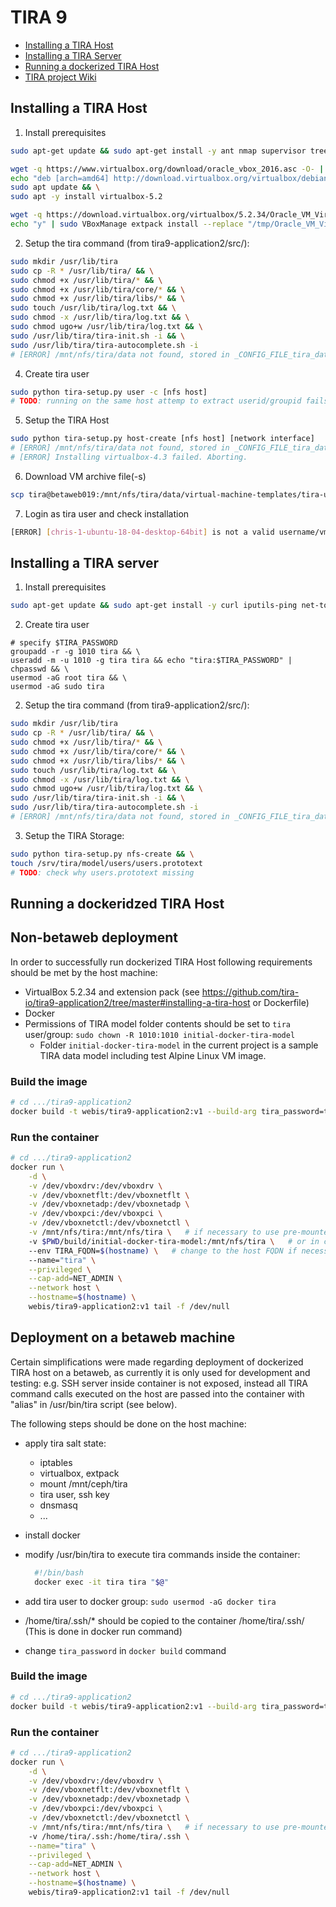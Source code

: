 TIRA 9
======
  - [Installing a TIRA Host](#installing-a-tira-host)
  - [Installing a TIRA Server](#installing-a-tira-server)
  - [Running a dockerized TIRA Host](#running-a-dockeridzed-tira-host)
  - [TIRA project Wiki](https://github.com/tira-io/tira/wiki)

Installing a TIRA Host
---------------------

1. Install prerequisites
```bash
sudo apt-get update && sudo apt-get install -y ant nmap supervisor tree sudo bsdmainutils bash-completion dnsmasq dnsutils nfs-common sshpass zip
```

```bash
wget -q https://www.virtualbox.org/download/oracle_vbox_2016.asc -O- | sudo apt-key add - && \
echo "deb [arch=amd64] http://download.virtualbox.org/virtualbox/debian $(lsb_release -cs) contrib" | sudo tee /etc/apt/sources.list.d/virtualbox.list && \
sudo apt update && \
sudo apt -y install virtualbox-5.2

wget -q https://download.virtualbox.org/virtualbox/5.2.34/Oracle_VM_VirtualBox_Extension_Pack-5.2.34-133893.vbox-extpack -P /tmp && \
echo "y" | sudo VBoxManage extpack install --replace "/tmp/Oracle_VM_VirtualBox_Extension_Pack-5.2.34-133893.vbox-extpack"
```

2. Setup the tira command (from tira9-application2/src/):
```bash
sudo mkdir /usr/lib/tira
sudo cp -R * /usr/lib/tira/ && \
sudo chmod +x /usr/lib/tira/* && \
sudo chmod +x /usr/lib/tira/core/* && \
sudo chmod +x /usr/lib/tira/libs/* && \
sudo touch /usr/lib/tira/log.txt && \
sudo chmod -x /usr/lib/tira/log.txt && \
sudo chmod ugo+w /usr/lib/tira/log.txt && \
sudo /usr/lib/tira/tira-init.sh -i && \
sudo /usr/lib/tira/tira-autocomplete.sh -i
# [ERROR] /mnt/nfs/tira/data not found, stored in _CONFIG_FILE_tira_data!
```

4. Create tira user
```bash
sudo python tira-setup.py user -c [nfs host]
# TODO: running on the same host attemp to extract userid/groupid fails because there is not tira user so far
```

5. Setup the TIRA Host
```bash
sudo python tira-setup.py host-create [nfs host] [network interface]
# [ERROR] /mnt/nfs/tira/data not found, stored in _CONFIG_FILE_tira_data!
# [ERROR] Installing virtualbox-4.3 failed. Aborting.
```

6. Download VM archive file(-s)
```bash
scp tira@betaweb019:/mnt/nfs/tira/data/virtual-machine-templates/tira-ubuntu-18-04-desktop-64bit.ova /mnt/nfs/tira/data/virtual-machine-templates
```

7. Login as tira user and check installation
```bash
[ERROR] [chris-1-ubuntu-18-04-desktop-64bit] is not a valid username/vmname
```


Installing a TIRA server
---------------------

1. Install prerequisites
```bash
sudo apt-get update && sudo apt-get install -y curl iputils-ping net-tools bash-completion dnsmasq dnsutils nfs-common openssh-client openssh-server
```

2. Create tira user
```
# specify $TIRA_PASSWORD
groupadd -r -g 1010 tira && \
useradd -m -u 1010 -g tira tira && echo "tira:$TIRA_PASSWORD" | chpasswd && \
usermod -aG root tira && \
usermod -aG sudo tira
```

2. Setup the tira command (from tira9-application2/src/):
```bash
sudo mkdir /usr/lib/tira
sudo cp -R * /usr/lib/tira/ && \
sudo chmod +x /usr/lib/tira/* && \
sudo chmod +x /usr/lib/tira/core/* && \
sudo chmod +x /usr/lib/tira/libs/* && \
sudo touch /usr/lib/tira/log.txt && \
sudo chmod -x /usr/lib/tira/log.txt && \
sudo chmod ugo+w /usr/lib/tira/log.txt && \
sudo /usr/lib/tira/tira-init.sh -i && \
sudo /usr/lib/tira/tira-autocomplete.sh -i
# [ERROR] /mnt/nfs/tira/data not found, stored in _CONFIG_FILE_tira_data!
```

3. Setup the TIRA Storage:
```bash
sudo python tira-setup.py nfs-create && \
touch /srv/tira/model/users/users.prototext
# TODO: check why users.prototext missing
```

Running a dockeridzed TIRA Host
---------------------

## Non-betaweb deployment

In order to successfully run dockerized TIRA Host following requirements should be met by the host machine:

- VirtualBox 5.2.34 and extension pack (see https://github.com/tira-io/tira9-application2/tree/master#installing-a-tira-host or Dockerfile)
- Docker
- Permissions of TIRA model folder contents should be set to ```tira``` user/group: ```sudo chown -R 1010:1010 initial-docker-tira-model```
  - Folder ```initial-docker-tira-model``` in the current project is a sample TIRA data model including test Alpine Linux VM image.

### Build the image

```bash
# cd .../tira9-application2
docker build -t webis/tira9-application2:v1 --build-arg tira_password=tira -f build/Dockerfile .
```

### Run the container

```bash
# cd .../tira9-application2
docker run \
    -d \
    -v /dev/vboxdrv:/dev/vboxdrv \
    -v /dev/vboxnetflt:/dev/vboxnetflt \
    -v /dev/vboxnetadp:/dev/vboxnetadp \
    -v /dev/vboxpci:/dev/vboxpci \
    -v /dev/vboxnetctl:/dev/vboxnetctl \
    -v /mnt/nfs/tira:/mnt/nfs/tira \   # if necessary to use pre-mounted cehp/nfs storage
    -v $PWD/build/initial-docker-tira-model:/mnt/nfs/tira \   # or in case of local dev deployment
    --env TIRA_FQDN=$(hostname) \   # change to the host FQDN if necessary
    --name="tira" \
    --privileged \
    --cap-add=NET_ADMIN \
    --network host \
    --hostname=$(hostname) \
    webis/tira9-application2:v1 tail -f /dev/null
```

## Deployment on a betaweb machine

Certain simplifications were made regarding deployment of dockerized  TIRA host on a betaweb, as currently it is only used for development and testing: e.g. SSH server inside container is not exposed, instead all TIRA command calls executed on the host are passed into the container with "alias" in /usr/bin/tira script (see below).

The following steps should be done on the host machine:

- apply tira salt state:
  - iptables
  - virtualbox, extpack
  - mount /mnt/ceph/tira
  - tira user, ssh key
  - dnsmasq
  - ...
- install docker
- modify /usr/bin/tira to execute tira commands inside the container:

  ```bash
    #!/bin/bash
    docker exec -it tira tira "$@"
  ```

- add tira user to docker group: ```sudo usermod -aG docker tira```
- /home/tira/.ssh/* should be copied to the container /home/tira/.ssh/ (This is done in docker run command)
- change ```tira_password``` in ```docker build``` command

### Build the image

```bash
# cd .../tira9-application2
docker build -t webis/tira9-application2:v1 --build-arg tira_password=tira -f build/Dockerfile .
```

### Run the container

```bash
# cd .../tira9-application2
docker run \
    -d \
    -v /dev/vboxdrv:/dev/vboxdrv \
    -v /dev/vboxnetflt:/dev/vboxnetflt \
    -v /dev/vboxnetadp:/dev/vboxnetadp \
    -v /dev/vboxpci:/dev/vboxpci \
    -v /dev/vboxnetctl:/dev/vboxnetctl \
    -v /mnt/nfs/tira:/mnt/nfs/tira \   # if necessary to use pre-mounted cehp/nfs storage
    -v /home/tira/.ssh:/home/tira/.ssh \
    --name="tira" \
    --privileged \
    --cap-add=NET_ADMIN \
    --network host \
    --hostname=$(hostname) \
    webis/tira9-application2:v1 tail -f /dev/null
```
